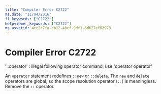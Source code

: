 ```yaml
---
title: "Compiler Error C2722"
ms.date: "11/04/2016"
f1_keywords: ["C2722"]
helpviewer_keywords: ["C2722"]
ms.assetid: 4cc2c7fa-cb12-4bcf-9df1-6d627ef62973
---
```

# Compiler Error C2722

'::operator' : illegal following operator command; use 'operator operator'

An `operator` statement redefines `::new` or `::delete`. The `new` and `delete` operators are global, so the scope resolution operator (`::`) is meaningless. Remove the `::` operator.